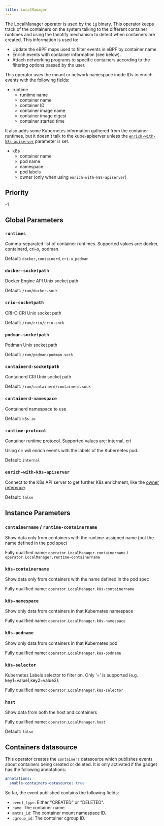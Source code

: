 ```yaml
---
title: LocalManager
---
```


The LocalManager operator is used by the `ig` binary. This operator keeps track
of the containers on the system talking to the different container runtimes and
using the fanotify mechanism to detect when containers are created. This
information is used to:
- Update the eBPF maps used to filter events in eBPF by container name.
- Enrich events with container information (see below).
- Attach networking programs to specific containers according to the filtering
  options passed by the user.

This operator uses the mount or network namespace inode IDs to enrich events
with the following fields:

- runtime
  - runtime name
  - container name
  - container ID
  - container image name
  - container image digest
  - container started time

It also adds some Kubernetes information gathered from the container runtimes,
but it doesn't talk to the kube-apiserver unless the
[`enrich-with-k8s-apiserver`](#enrich-with-k8s-apiserver) parameter is set.
- k8s
  - container name
  - pod name
  - namespace
  - pod labels
  - owner (only when using `enrich-with-k8s-apiserver`)

## Priority

-1

## Global Parameters

### `runtimes`

Comma-separated list of container runtimes. Supported values are: docker,
containerd, cri-o, podman.

Default: `docker,containerd,cri-o,podman`

### `docker-socketpath`

Docker Engine API Unix socket path

Default: `/run/docker.sock`

### `crio-socketpath`

CRI-O CRI Unix socket path

Default: `/run/crio/crio.sock`

### `podman-socketpath`

Podman Unix socket path

Default: `/run/podman/podman.sock`

### `containerd-socketpath`

Containerd CRI Unix socket path

Default: `/run/containerd/containerd.sock`

### `containerd-namespace`

Containerd namespace to use

Default: `k8s.io`

### `runtime-protocol`

Container runtime protocol. Supported values are: internal, cri

Using cri will enrich events with the labels of the Kubernetes pod.

Default: `internal`

### `enrich-with-k8s-apiserver`

Connect to the K8s API server to get further K8s enrichment, like the [owner
reference](https://kubernetes.io/docs/concepts/overview/working-with-objects/owners-dependents/).

Default: `false`

## Instance Parameters

### `containername` / `runtime-containername`

Show data only from containers with the runtime-assigned name (not the name defined in the pod spec)

Fully qualified name: `operator.LocalManager.containername` / `operator.LocalManager.runtime-containername`

### `k8s-containername`

Show data only from containers with the name defined in the pod spec

Fully qualified name: `operator.LocalManager.k8s-containername`

### `k8s-namespace`

Show only data from containers in that Kubernetes namespace

Fully qualified name: `operator.LocalManager.k8s-namespace`

### `k8s-podname`

Show only data from containers in that Kubernetes pod

Fully qualified name: `operator.LocalManager.k8s-podname`

### `k8s-selector`

Kubernetes Labels selector to filter on. Only '=' is supported (e.g. key1=value1,key2=value2).

Fully qualified name: `operator.LocalManager.k8s-selector`

### `host`

Show data from both the host and containers

Fully qualified name: `operator.LocalManager.host`

Default: `false`

## Containers datasource

This operator creates the `containers` datasource which publishes events about containers being created or deleted.
It is only activated if the gadget has the following annotations:

```yaml
annotations:
  enable-containers-datasource: true
```

So far, the event published contains the following fields:
- `event_type`: Either "CREATED" or "DELETED".
- `name`: The container name.
- `mntns_id`: The container mount namespace ID.
- `cgroup_id`: The container cgroup ID.
